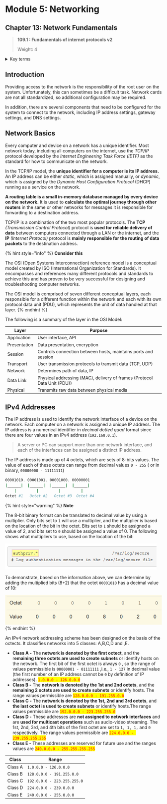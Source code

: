 # Module 5: Networking

## Chapter 13: Network Fundamentals

> **109.1 : Fundamentals of internet protocols v2**
>
> Weight: 4

<details>

<summary>Key terms</summary>

`/etc/services` File used to map applications service names to port numbers and can be modified only by the root user.

`IPv4, IPv6` The IPv4 addresses are made up of four 8-bit octests for a total of 32-bits, whereas the IPv6 addresses are based on 128-bits

`Subnetting` A subnet is either an entire class A,B, or C network or a portion of one of these networks.

`TCP, UDP, ICMP` Three communicatoin protocols that make up the Internet Protocol Suite.

* TCP (Transmission Control Protocol) provides connection-oriented service between two application exchanging data and guarantees delivery of data. (i.e ftp and telnet are two commands that use TCP for transport).
* UDP (User Datagram Protocol) provides connection-less service between two application exchaging without guaranteeing the transfer of data. UDP is faster than TCP and is used in services such as VoIP, Straming Video, and DNS
* ICMP (Internet Control Message Protocol) Is a diagnostic protocol used to notify about network problems which are causing delivery failures.

`dig` The dig (Domain Informatin Groper) command is used for troubleshooting the configuration of DNS servers.

`host` The host command is used to resolve hostnames to IP addresses and IP addressses to hostnames.

`route` Command used to view and update the IP routing table.

</details>

## Introduction

Providing access to the network is the responsibility of the root user on the system. Unfortunately, this can sometimes be a difficult task. Network cards are not all standardized, so additional configuration may be required.

In addition, there are several components that need to be configured for the system to connect to the network, including IP address settings, gateway settings, and DNS settings.

## Network Basics

Every computer and device on a network has a unique identifier. Most network today, including all computers on the internet, use the _TCP/IP_ protocol developed by the _Internet Engineering Task Force (IETF)_ as the standard for how to communicate on the network.

In the TCP/IP model, the **unique identifier for a computer is its IP address.** An IP address can be either _static_, which is assigned manually, or _dynamic_, which is assigned by the _Dynamic Host Configuration Protocol_ (DHCP) running as a service on the network.

**A routing table is a small in-memory database managed by every device on the network.** It is used to **calculate the optimal journey through other routers** in the same or other networks for messages it is responsible for forwarding to a destination address.

TCP/IP is a combination of the two most popular protocols. The **TCP** _(Transmission Control Protocol)_ protocol is **used for reliable delivery of data** between computers connected through a LAN or the internet, and the **IP** _(Internet Protocol)_ protocol is **mainly responsible for the routing of data packets** to the destination address.

{% hint style="info" %}
**Consider this**

The OSI (Open Systems Interconnection) reference model is a conceptual model created by ISO (International Organization for Standards). It encompasses and references many different protocols and standards to achieve this and has proven to be very successful for designing and troubleshooting computer networks.

The OSI model is comprised of seven different conceptual layers, each responsible for a different function within the network and each with its own protocol data unit (PDU), which represents the unit of data handled at that layer.
{% endhint %}

The following is a summary of the layer in the OSI Model:

| Layer        | Purpose                                                                  |
| ------------ | ------------------------------------------------------------------------ |
| Application  | User interface, API                                                      |
| Presentation | Data presentation, encryption                                            |
| Session      | Controls connection between hosts, maintains ports and session           |
| Transport    | User transmission protocols to transmit data (TCP, UDP)                  |
| Network      | Determines path of data, IP                                              |
| Data Link    | Physical addressing (MAC), delivery of frames (Protocol Data Unit (PDU)) |
| Physical     | Transmits raw data between physical media                                |

## IPv4 Addresses

The IP address is used to identify the network interface of a device on the network. Each computer on a network is assigned a unique IP address. The IP address is a numerical identifier in _decimal dotted quad_ format since there are four values in an IPv4 address (`192.168.0.1`).&#x20;

> A server or PC can support more than one network interface, and each of the interfaces can be assigned a distinct IP address.

The IP address is made up of 4 octets, which are sets of 8-bits values. The value of each of these octets can range from decimal values `0 - 255` ( or in binary, `00000000 - 11111111`)

```bash
00001010. 00001001. 00001000. 00000001
|______|  |______|  |______|  |______|  
    |         |         |         |
Octet #1   Octet #2   Octet #3  Octet #4
```

{% hint style="warning" %}
**Note**

The 8-bit binary format can be translated to decimal value by using a multiplier. Only bits set to `1` will use a multiplier, and the multiplier is based on the location of the bit in the octet. Bits set to `1` should be assigned a value of 2, and bits set to `0` should be assigned a value of 0. The following shows what multipliers to use, based on the location of the bit:

<img src="../.gitbook/assets/imagen (3).png" alt="" data-size="original">

To demonstrate, based on the information above, we can determine by adding the multiplied bits (8+2) that the octet `00001010` has a decimal value of 10:

![](<../.gitbook/assets/imagen (2).png>)
{% endhint %}

An IPv4 network addressing scheme has been designed on the basis of the octects. It classifies networks into 5 classes: A,B,C,D and ,E.

* **Class A -** The **network is denoted by the first octect**, and the r**emaining three octets are used to create subnets** or identify hosts on the network. The first bit of the first octet is always `0` , so the range of values permissible is `00000001 - 01111111` ,i.e., `1 - 127` in decimal value (the first number of an IP address cannot be `0` by definition of IP addresses).  <mark style="color:red;">`1.0.0.0 - 126.0.0.0`</mark>
* **Class B -** The **network is denoted by the 1st and 2nd octets**, and the **remaining 2 octets are used to create subnets** or identify hosts. The range values permissible are <mark style="color:red;">`128.0.0.0 - 191.255.0.0`</mark>&#x20;
* **Class C -** The **network is denoted by the 1st, 2nd and 3rd octets**, and **the last octet is used to create subnets** or identify hosts.The range values permissible are <mark style="color:red;">`192.0.0.0 - 223.255.255.0`</mark>&#x20;
* **Class D -** These addresses are **not assigned to network interfaces** and are **used for multicast operations** such as audio-video streaming. The 1st, 2nd, 3rd, and 4th bits of the first octet are set to `1, 1, 1,` and `0` respectively. The range values permissible are <mark style="color:red;">`224.0.0.0 - 239.255.255.255`</mark>&#x20;
* **Class E -** These addresses are reserved for future use and the ranges values are <mark style="color:red;">`240.0.0.0 - 255.255.255.255`</mark>

| Class   | Range                       |
| ------- | --------------------------- |
| Class A | `1.0.0.0 - 126.0.0.0`       |
| Class B | `128.0.0.0 - 191.255.0.0`   |
| Class C | `192.0.0.0 - 223.255.255.0` |
| Class D | `224.0.0.0 - 239.0.0.0`     |
| Class E | `240.0.0.0 - 255.0.0.0`     |
































